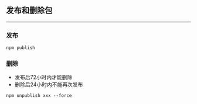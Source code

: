 ## 发布和删除包
---
### 发布
```
npm publish
```
### 删除
* 发布后72小时内才能删除
* 删除后24小时内不能再次发布
```
npm unpublish xxx --force
```
